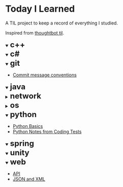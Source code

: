 # Today I Learned
A TIL project to keep a record of everything I studied.

Inspired from [thoughtbot til](https://github.com/thoughtbot/til).

<details open>
<summary> 
<b><font size="+2">c++</font></b>
</summary>


</details>


<details open>
<summary> 
<b><font size="+2">c#</font></b>
</summary>

</details>
<details open>
<summary> 
<b><font size="+2">git</font></b>
</summary>

* [Commit message conventions](https://github.com/heenamkung/TIL/blob/main/git/commit-message-conventions.md)

</details>

<details open>
<summary> 
<b><font size="+2">java</font></b>
</summary>


</details>

<details network>
<summary> 
<b><font size="+2">network</font></b>
</summary>

* [Network](https://github.com/heenamkung/TIL/blob/main/network/network.md)

</details>

<details os>
<summary> 
<b><font size="+2">os</font></b>
</summary>

* [Cloud](https://github.com/heenamkung/TIL/blob/main/os/cloud.md)

</details>

<details open>
<summary> 
<b><font size="+2">python</font></b>
</summary>

* [Python Basics](https://github.com/heenamkung/TIL/blob/main/python/python_basics.md)
* [Python Notes from Coding Tests](https://github.com/heenamkung/TIL/blob/main/python/python_notes_from_coding_tests.md)

</details>

<details open>
<summary> 
<b><font size="+2">spring</font></b>
</summary>


</details>

<details open>
<summary> 
<b><font size="+2">unity</font></b>
</summary>


</details>

</details>

<details open>
<summary> 
<b><font size="+2">web</font></b>
</summary>

* [API](https://github.com/heenamkung/TIL/blob/main/web/api.md)
* [JSON and XML](https://github.com/heenamkung/TIL/blob/main/web/json_xml.md)


</details>